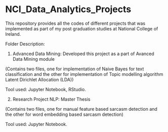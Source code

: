 # NCI_Data_Analytics_Projects

This repository provides all the codes of different projects that was implemented as part of my post graduation studies at National College of Ireland.

Folder Description:

1.  Advanced Data Mining: Developed this project as a part of Avanced Data Mining module 

(Contains two files, one for implementation of Naive Bayes for text classification and the other for implementation of Topic modelling algorithm Latent Dirichlet Allocation (LDA))

Tool used: Jupyter Notebook, RStudio.

2.  Research Project NLP:  Master Thesis 

(Contains two files, one for manual feature based sarcasm detection and the other for word embedding based sarcasm detection)

Tool used: Jupyter Notebook.
